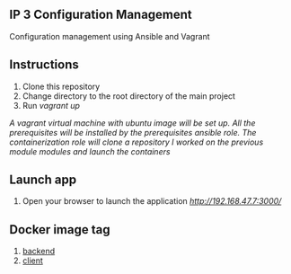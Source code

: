 ## IP 3 Configuration Management  
Configuration management using Ansible and Vagrant

## Instructions
1. Clone this repository
1. Change directory to the root directory of the main project  
1. Run *vagrant up*

_A vagrant virtual machine with ubuntu image will be set up. All the prerequisites will be installed by the prerequisites ansible role. The containerization role will clone a repository I worked on the previous module modules and launch the containers_  

## Launch app
1. Open your browser to launch the application *http://192.168.47.7:3000/* 

## Docker image tag
1. [backend](https://hub.docker.com/repository/docker/msitienei/yolo_backend "Backend repository")
1. [client](https://hub.docker.com/repository/docker/msitienei/yolo_client "Client repository")